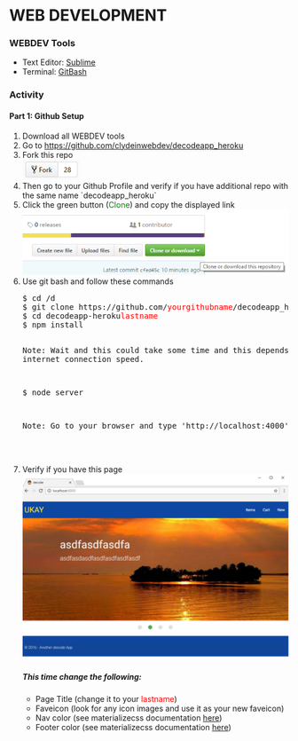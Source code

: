 <h1>WEB DEVELOPMENT</h1>
<h3>WEBDEV Tools</h3>
<ul>
<li>Text Editor: <a href="https://www.sublimetext.com/3">Sublime</a></li>
<li>Terminal: <a href="https://git-scm.com/downloads">GitBash</a></li>
</ul>

<h3>Activity</h3>
<h4>Part 1: Github Setup</h4>
<ol>
 <li>Download all WEBDEV tools</li>	
 <li>Go to <a href="https://github.com/clydeinwebdev/decodeapp_heroku">https://github.com/clydeinwebdev/decodeapp_heroku</a></li>
 <li>Fork this repo 
  <br/>
  <img class="img-thumbnail"  src="https://github.com/clydeinwebdev/digitalSignage/blob/master/fork1.png" alt="fork"></li>
 <li>Then go to your Github Profile and verify if you have additional repo with the same name `decodeapp_heroku`</li>
 <li>Click the green button (<span style="color:green;">Clone</span>) and copy the displayed link<br/>
  <img class="img-thumbnail"  src="https://github.com/clydeinwebdev/digitalSignage/blob/master/clone.png" alt="fork">
 </li>
 <li>Use git bash and follow these commands
  <pre class="language-javascript">$ cd /d
$ git clone https://github.com/<span style="color:red;">yourgithubname</span>/decodeapp_heroku.git decodeapp-heroku<span style="color:red;">lastname</span>
$ cd decodeapp-heroku<span style="color:red;">lastname</span>
$ npm install

Note: Wait and this could take some time and this depends on the internet connection speed.

$ node server

Note: Go to your browser and type 'http://localhost:4000'
</pre>	
	</li>	
	<li>Verify if you have this page
	<br/><img class="img-thumbnail" src="https://github.com/clydeinwebdev/digitalSignage/blob/master/landingpage.png" alt="fork">
		<h5>This time change the following:</h5>
		<ul>
			<li>Page Title (change it to your <span style="color:red;">lastname</span>)</li>
			<li>Faveicon (look for any icon images and use it as your new faveicon)</li>
			<li>Nav color (see materializecss documentation <a href="http://materializecss.com/">here</a>)</li>
			<li>Footer color (see materializecss documentation <a href="http://materializecss.com/">here</a>) </li>
		</ul>
	</li>
</ol>
